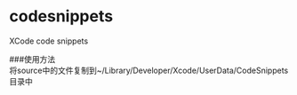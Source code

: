 # codesnippets
XCode code snippets

###使用方法  
将source中的文件复制到~/Library/Developer/Xcode/UserData/CodeSnippets目录中
